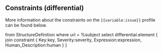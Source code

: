 <!-- A template that creates a table showing all the constraints within a profile (differentials only)-->
## Constraints (differential)

More information about the constraints on the <code>{{variable:issue}}</code> profile can be found below.

<fql>
    from StructureDefinition
    where url = %subject
    select differential.element {
    join constraint {
        Key:key,
        Severity:severity,
        Expression:expression,
        Human_Description:human
        }
    }
</fql>